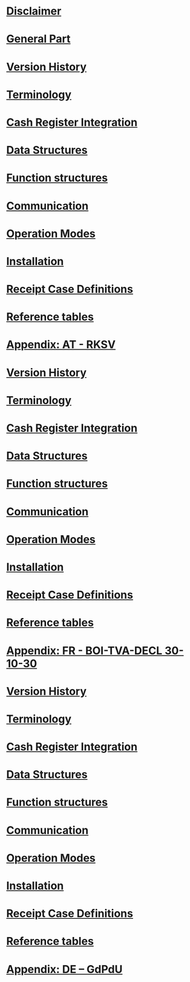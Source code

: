﻿# [Disclaimer](disclaimer/disclaimer.md)

# [General Part](general/general.md)
# [Version History](general/version-history/version-history.md)
# [Terminology](general/terminology/terminology.md)
# [Cash Register Integration](general/cash-register-integration/cash-register-integration.md)
# [Data Structures](general/data-structures/data-structures.md)
# [Function structures](general/function-structures/function-structures.md)
# [Communication](general/communication/communication.md)
# [Operation Modes](general/operation-modes/operation-modes.md)
# [Installation](general/installation/installation.md)
# [Receipt Case Definitions](general/receipt-case-definitions/receipt-case-definitions.md)
# [Reference tables](general/reference-tables/reference-tables.md)

# [Appendix: AT - RKSV](appendix-at-rksv/appendix-at-rksv.md)
# [Version History](appendix-at-rksv/version-history/version-history.md)
# [Terminology](appendix-at-rksv/terminology/terminology.md)
# [Cash Register Integration](appendix-at-rksv/cash-register-integration/cash-register-integration.md)
# [Data Structures](appendix-at-rksv/data-structures/data-structures.md)
# [Function structures](appendix-at-rksv/function-structures/function-structures.md)
# [Communication](appendix-at-rksv/communication/communication.md)
# [Operation Modes](appendix-at-rksv/operation-modes/operation-modes.md)
# [Installation](appendix-at-rksv/installation/installation.md)
# [Receipt Case Definitions](appendix-at-rksv/receipt-case-definitions/receipt-case-definitions.md)
# [Reference tables](appendix-at-rksv/reference-tables/reference-tables.md)

# [Appendix: FR - BOI-TVA-DECL 30-10-30](appendix-fr-boi-tva-decl-30-10-30/appendix-fr-boi-tva-decl-30-10-30.md)
# [Version History](appendix-fr-boi-tva-decl-30-10-30/version-history/version-history.md)
# [Terminology](appendix-fr-boi-tva-decl-30-10-30/terminology/terminology.md)
# [Cash Register Integration](appendix-fr-boi-tva-decl-30-10-30/cash-register-integration/cash-register-integration.md)
# [Data Structures](appendix-fr-boi-tva-decl-30-10-30/data-structures/data-structures.md)
# [Function structures](appendix-fr-boi-tva-decl-30-10-30/function-structures/function-structures.md)
# [Communication](appendix-fr-boi-tva-decl-30-10-30/communication/communication.md)
# [Operation Modes](appendix-fr-boi-tva-decl-30-10-30/operation-modes/operation-modes.md)
# [Installation](appendix-fr-boi-tva-decl-30-10-30/installation/installation.md)
# [Receipt Case Definitions](appendix-fr-boi-tva-decl-30-10-30/receipt-case-definitions/receipt-case-definitions.md)
# [Reference tables](appendix-fr-boi-tva-decl-30-10-30/reference-tables/reference-tables.md)

# [Appendix: DE – GdPdU](appendix-de-gdpdu/appendix-de-gdpdu.md)

